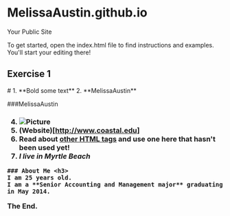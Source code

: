 MelissaAustin.github.io
=====================

Your Public Site

To get started, open the index.html file to find instructions and examples. You'll start your editing there!
<h2 id="Exercise1">Exercise 1</h2>
#
  1. **Bold some text**
  2. **MelissaAustin**
  
###MelissaAustin<h3> 
  
4. ![Picture](http://colleensdance.com/wp-content/uploads/2012/08/dancer4.jpg)
  5. (Website)[http://www.coastal.edu]
  6. Read about <a href="http://www.quackit.com/html/tags/">other HTML tags</a> and use one here that hasn't been used yet!
  7. *I live in Myrtle Beach*


	### About Me <h3>
	I am 25 years old.  
	I am a **Senior Accounting and Management major** graduating in May 2014.
	
The End. 
